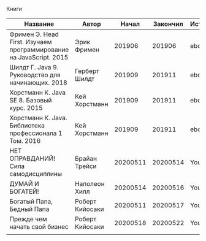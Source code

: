 Книги

| Название                                                           | Автор           | Начал    | Закончил | Источник |
| ------------------------------------------------------------------ | --------------- | -------- | -------- | -------- |
| Фримен Э. Head First. Изучаем программирование на JavaScript. 2015 | Эрик Фримен     | 201906   | 201906   | ebook    |
| Шилдт Г. Java 9. Руководство для начинающих. 2018                  | Герберт Шилдт   | 201909   | 201911   | ebook    |
| Хорстманн К. Java SE 8. Базовый курс. 2015                         | Кей Хорстманн   | 201909   | 201911   | ebook    |
| Хорстманн К. Java. Библиотека профессионала 1 Том. 2016            | Кей Хорстманн   | 201909   | 201911   | ebook    |
| НЕТ ОПРАВДАНИЙ! Сила самодисциплины                                | Брайан Трейси   | 20200511 | 20200514 | YouTube  |
| ДУМАЙ И БОГАТЕЙ!                                                   | Наполеон Хилл   | 20200514 | 20200516 | YouTube  |
| Богатый Папа, Бедный Папа                                          | Роберт Кийосаки | 20200511 | 20200517 | YouTube  |
| Прежде чем начать свой бизнес                                      | Роберт Кийосаки | 20200518 | 20200522 | YouTube  |
|                                                                    |                 |          |          |          |